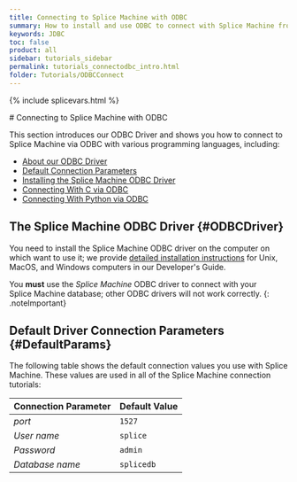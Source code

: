 ```yaml
---
title: Connecting to Splice Machine with ODBC
summary: How to install and use ODBC to connect with Splice Machine from various programming languages.
keywords: JDBC
toc: false
product: all
sidebar: tutorials_sidebar
permalink: tutorials_connectodbc_intro.html
folder: Tutorials/ODBCConnect
---
```

{% include splicevars.html %}
<section>
<div class="TopicContent" data-swiftype-index="true" markdown="1">
# Connecting to Splice Machine with ODBC

This section introduces our ODBC Driver and shows you how to connect to Splice Machine via ODBC with various programming languages, including:

* [About our ODBC Driver](#ODBCDriver)
* [Default Connection Parameters](#DefaultParams)
* [Installing the Splice Machine ODBC Driver](tutorials_connect_odbcinstall.html)
* [Connecting With C via ODBC](tutorials_connect_odbcc.html)
* [Connecting With Python via ODBC](tutorials_connect_python.html)

## The Splice Machine ODBC Driver   {#ODBCDriver}

You need to install the Splice Machine ODBC driver on the computer on
which want to use it; we provide [detailed installation instructions](tutorials_connect_odbcinstall.html) for
Unix, MacOS, and Windows computers in our Developer's Guide.

You **must** use the *Splice Machine* ODBC driver to connect
with your Splice Machine database; other ODBC drivers will not work
correctly.
{: .noteImportant}

## Default Driver Connection Parameters   {#DefaultParams}

The following table shows the default connection values you use with
Splice Machine. These values are used in all of the Splice Machine
connection tutorials:

<table summary="Table of default Splice Machine connection parameters.">
    <col />
    <col />
    <thead>
        <tr>
            <th>Connection Parameter</th>
            <th>Default Value</th>
        </tr>
    </thead>
    <tbody>
        <tr>
            <td><em>port</em></td>
            <td><code>1527</code></td>
        </tr>
        <tr>
            <td><em>User name</em></td>
            <td><code>splice</code></td>
        </tr>
        <tr>
            <td><em>Password</em></td>
            <td><code>admin</code></td>
        </tr>
        <tr>
            <td><em>Database name</em></td>
            <td><code>splicedb</code></td>
        </tr>
    </tbody>
</table>

</div>
</section>
